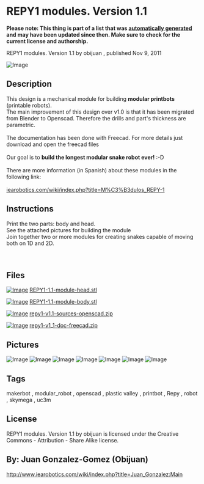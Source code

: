 REPY1 modules. Version 1.1
===============
**Please note: This thing is part of a list that was [automatically generated](https://github.com/carlosgs/export-things) and may have been updated since then. Make sure to check for the current license and authorship.**  

REPY1 modules. Version 1.1  by obijuan , published Nov 9, 2011

![Image](img/REPY1-1.1-module-body_display_large.jpg)

Description
--------
This design is a mechanical module for building <b>modular printbots</b> (printable robots).<br />
The main improvement of this design over v1.0 is that it has been migrated from Blender to Openscad. Therefore the drills and part's thickness are parametric.<br />
<br />
The documentation has been done with Freecad. For more details just download and open the freecad files<br />
<br />
Our goal is to <b>build the longest modular snake robot ever!</b> :-D<br />
<br />
There are more information (in Spanish) about these modules in the following link:<br />
<br />
<a href="http://www.iearobotics.com/wiki/index.php?title=M%C3%B3dulos_REPY-1" target="_blank" rel="nofollow">iearobotics.com/wiki/index.php?title=M%C3%B3dulos_REPY-1</a>

Instructions
--------
Print the two parts: body and head. <br />
See the attached pictures for building the module<br />
Join together two or more modules for creating snakes capable of moving both on 1D and 2D.<br />
<br />
<br />

Files
--------
[![Image](img/REPY1-1.1-module-head_preview_tinycard.jpg)](REPY1-1.1-module-head.stl)
 [ REPY1-1.1-module-head.stl](REPY1-1.1-module-head.stl)  

[![Image](img/REPY1-1.1-module-body_preview_tinycard.jpg)](REPY1-1.1-module-body.stl)
 [ REPY1-1.1-module-body.stl](REPY1-1.1-module-body.stl)  

[![Image](img/Gears_preview_tinycard.jpg)](repy1-v1.1-sources-openscad.zip)
 [ repy1-v1.1-sources-openscad.zip](repy1-v1.1-sources-openscad.zip)  

[![Image](img/Gears_preview_tinycard.jpg)](repy1-v1_1-doc-freecad.zip)
 [ repy1-v1_1-doc-freecad.zip](repy1-v1_1-doc-freecad.zip)  



Pictures
--------
![Image](img/REPY1-1.1-module-head_display_large.jpg)
![Image](img/Repy1-v1.1-1_display_large_display_large.jpg)
![Image](img/Repy1-v1.1-3_display_large_display_large.jpg)
![Image](img/repy1-v1.1-2_display_large_display_large.jpg)
![Image](img/repy1-v1.1-parts-1_display_large_display_large.jpg)
![Image](img/repy1-v1.1-parts-2_display_large_display_large.jpg)
![Image](img/repy1-v1.1-parts-3_display_large_display_large.jpg)


Tags
--------
makerbot , modular_robot , openscad , plastic valley , printbot , Repy , robot , skymega , uc3m  

  

License
--------
REPY1 modules. Version 1.1 by obijuan is licensed under the Creative Commons - Attribution - Share Alike license.  



By: Juan Gonzalez-Gomez (Obijuan)
--------
<http://www.iearobotics.com/wiki/index.php?title=Juan_Gonzalez:Main>